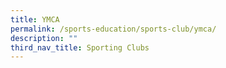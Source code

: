 ```yaml
---
title: YMCA
permalink: /sports-education/sports-club/ymca/
description: ""
third_nav_title: Sporting Clubs
---
```


